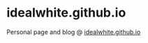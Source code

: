 # idealwhite.github.io
Personal page and blog
@ [idealwhite.github.io](https://idealwhite.github.io)
